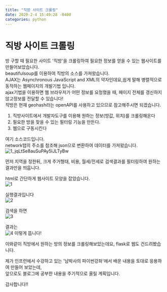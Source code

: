 ```yaml
---
title: "직방 사이트 크롤링"
date: 2020-2-4 15:49:28 -0400
categories: python
---
```

직방 사이트 크롤링
=================
   
방 구할 때 필요한 사이트 '직방'을 크롤링하여 필요한 정보를 얻을 수 있는 웹사이트를 만들어보았습니다.   
beautifulsoup를 이용하여 직방의 소스를 가져왔습니다.   
AJAX는 Asynchronous JavaScript and XML의 약자인데요,쉽게 말해 병렬적으로 동작하는 웹페이지의 개발기법 입니다.   
ajax기법을 이용하면 웹 브라우저가 어떤 정보를 요청했을 때, 페이지 전체를 갱신하지 않고정보를 전달할 수 있습니다!   
직방은 현재 geohash라는 openAPI를 사용하고 있으므로 참고해주시면 되겠습니다.   

1. 직방사이트에서 개발자도구를 이용해 원하는 정보(방값, 위치)를 크롤링해온다
2. 필요한 방을 찾을 수 있는 필터링 기능을 만든다.
3. 웹으로 구동시킨다

여기 소스코드입니다.   
network탭의 주소를 참조해 json으로 변환하여 데이터를 가져왔습니다.   
![1_jqLtSe8auSuPAy5lJLTyBw](https://user-images.githubusercontent.com/49622935/73721558-e6f15280-4767-11ea-973b-d85d5bd5be0b.png)

먼저 지역을 정한뒤, 크게 주거형태, 비용, 월세/전세로 검색결과를 필터링하여 원하는 결과만을 띄웁니다.   

html로 간단하게 웹사이트 모양을 잡았습니다.   
![1](https://user-images.githubusercontent.com/49622935/73721800-5bc48c80-4768-11ea-81fc-1452f9768962.png)


실행결과입니다   
![2](https://user-images.githubusercontent.com/49622935/73721830-6a12a880-4768-11ea-93b6-2f3b6803b4b9.png)


검색을 하면   
![3](https://user-images.githubusercontent.com/49622935/73721837-739c1080-4768-11ea-899b-b53b855c810f.png)

결과는   
![4](https://user-images.githubusercontent.com/49622935/73721845-7b5bb500-4768-11ea-8dbd-175c37705aee.png)
이렇게 뜹니다!   

이와같이 직방에서 원하는 방의 정보를 크롤링해보았는데요, flask로 웹도 건드려봤습니다.   

제가 인프런에서 수강하고 있는 '남박사의 파이썬강좌'에서 배운 내용을 토대로 응용하여 만들어 보았는데,   
앞으로도 블로그에 공부한 내용을 주기적으로 올릴 계획입니다.   
   

감사합니다!!
